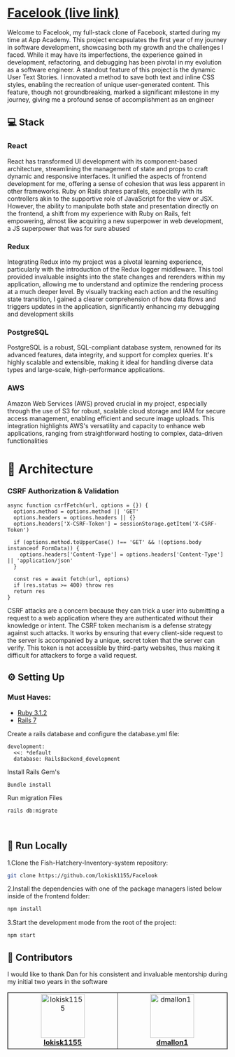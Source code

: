 # [Facelook (live link)](https://faceooook.herokuapp.com/)
Welcome to Facelook, my full-stack clone of Facebook, started during my time at App Academy. This project encapsulates the first year of my journey in software development, showcasing both my growth and the challenges I faced. While it may have its imperfections, the experience gained in development, refactoring, and debugging has been pivotal in my evolution as a software engineer. A standout feature of this project is the dynamic User Text Stories. I innovated a method to save both text and inline CSS styles, enabling the recreation of unique user-generated content. This feature, though not groundbreaking, marked a significant milestone in my journey, giving me a profound sense of accomplishment as an engineer

## 💻 Stack

### React 
React has transformed UI development with its component-based architecture, streamlining the management of state and props to craft dynamic and responsive interfaces. It unified the aspects of frontend development for me, offering a sense of cohesion that was less apparent in other frameworks. Ruby on Rails shares parallels, especially with its controllers akin to the supportive role of JavaScript for the view or JSX. However, the ability to manipulate both state and presentation directly on the frontend, a shift from my experience with Ruby on Rails, felt empowering, almost like acquiring a new superpower in web development, a JS superpower that was for sure abused 

### Redux
Integrating Redux into my project was a pivotal learning experience, particularly with the introduction of the Redux logger middleware. This tool provided invaluable insights into the state changes and rerenders within my application, allowing me to understand and optimize the rendering process at a much deeper level. By visually tracking each action and the resulting state transition, I gained a clearer comprehension of how data flows and triggers updates in the application, significantly enhancing my debugging and development skills

### PostgreSQL 
PostgreSQL is a robust, SQL-compliant database system, renowned for its advanced features, data integrity, and support for complex queries. It's highly scalable and extensible, making it ideal for handling diverse data types and large-scale, high-performance applications.

### AWS
Amazon Web Services (AWS) proved crucial in my project, especially through the use of S3 for robust, scalable cloud storage and IAM for secure access management, enabling efficient and secure image uploads. This integration highlights AWS's versatility and capacity to enhance web applications, ranging from straightforward hosting to complex, data-driven functionalities

# 📝 Architecture

### CSRF Authorization & Validation

```
async function csrfFetch(url, options = {}) {
  options.method = options.method || 'GET'
  options.headers = options.headers || {}
  options.headers['X-CSRF-Token'] = sessionStorage.getItem('X-CSRF-Token')

  if (options.method.toUpperCase() !== 'GET' && !(options.body instanceof FormData)) {
    options.headers['Content-Type'] = options.headers['Content-Type'] || 'application/json'
  }

  const res = await fetch(url, options)
  if (res.status >= 400) throw res
  return res
}
```

CSRF attacks are a concern because they can trick a user into submitting a request to a web application where they are authenticated without their knowledge or intent. The CSRF token mechanism is a defense strategy against such attacks. It works by ensuring that every client-side request to the server is accompanied by a unique, secret token that the server can verify. This token is not accessible by third-party websites, thus making it difficult for attackers to forge a valid request.

## ⚙️ Setting Up

### Must Haves:
- [Ruby 3.1.2](https://www.ruby-lang.org/en/downloads/) 
- [Rails 7](https://guides.rubyonrails.org/v5.0/getting_started.html)

  
Create a rails database and configure the database.yml file:

```
development:
  <<: *default
  database: RailsBackend_development

```
Install Rails Gem's

```
Bundle install 
```


Run migration Files

```
rails db:migrate 
```

<br>

## 🚀 Run Locally

1.Clone the Fish-Hatchery-Inventory-system repository:

```sh
git clone https://github.com/lokisk1155/Facelook
```

2.Install the dependencies with one of the package managers listed below inside of the frontend folder:

```bash
npm install
```

3.Start the development mode from the root of the project:

```bash
npm start
```

## 🙌 Contributors

<table style="border:1px solid #404040;text-align:center;width:100%">
I would like to thank Dan for his consistent and invaluable mentorship during my initial two years in the software 
<tr><td style="width:14.29%;border:1px solid #404040;">
        <a href="https://github.com/lokisk1155" spellcheck="false">
          <img src="https://avatars.githubusercontent.com/u/95663040?v=4?s=100" width="100px;" alt="lokisk1155"/>
          <br />
          <b>lokisk1155</b>
        </a>
      </td><td style="width:14.29%;border:1px solid #404040;">
        <a href="https://github.com/dmallon1" spellcheck="false">
          <img src="https://avatars.githubusercontent.com/u/14059956?v=4?s=100" width="100px;" alt="dmallon1"/>
          <br />
          <b>dmallon1</b>
        </a>
      </td></table>
